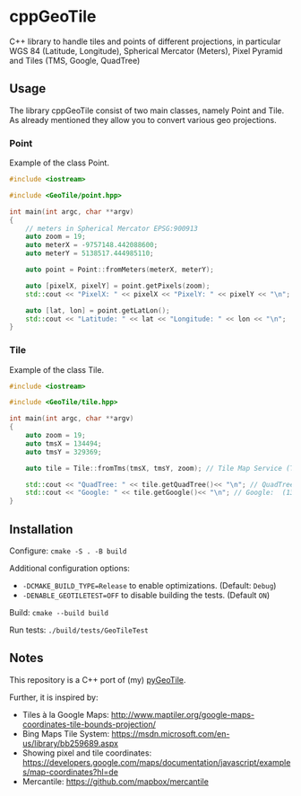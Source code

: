 # cppGeoTile

C++ library to handle tiles and points of different projections, in particular WGS 84 (Latitude, Longitude), Spherical Mercator (Meters), Pixel Pyramid and Tiles (TMS, Google, QuadTree)

## Usage

The library cppGeoTile consist of two main classes, namely Point and Tile.
As already mentioned they allow you to convert various geo projections.

### Point

Example of the class Point.

```cpp
#include <iostream>

#include <GeoTile/point.hpp>

int main(int argc, char **argv)
{
    // meters in Spherical Mercator EPSG:900913
    auto zoom = 19;
    auto meterX = -9757148.442088600;
    auto meterY = 5138517.444985110;

    auto point = Point::fromMeters(meterX, meterY);

    auto [pixelX, pixelY] = point.getPixels(zoom);
    std::cout << "PixelX: " << pixelX << "PixelY: " << pixelY << "\n";

    auto [lat, lon] = point.getLatLon();
    std::cout << "Latitude: " << lat << "Longitude: " << lon << "\n";
}
```

### Tile

Example of the class Tile.

```cpp
#include <iostream>

#include <GeoTile/tile.hpp>

int main(int argc, char **argv)
{
    auto zoom = 19;
    auto tmsX = 134494;
    auto tmsY = 329369;

    auto tile = Tile::fromTms(tmsX, tmsY, zoom); // Tile Map Service (TMS) X Y and zoom

    std::cout << "QuadTree: " << tile.getQuadTree()<< "\n"; // QuadTree: 0302222310303211330
    std::cout << "Google: " << tile.getGoogle()<< "\n"; // Google:  (134494, 194918)
}
```

## Installation
Configure: `cmake -S . -B build`

Additional configuration options:

- `-DCMAKE_BUILD_TYPE=Release` to enable optimizations. (Default: `Debug`)
- `-DENABLE_GEOTILETEST=OFF` to disable building the tests. (Default `ON`)

Build: `cmake --build build`

Run tests: `./build/tests/GeoTileTest`

## Notes

This repository is a C++ port of (my) [pyGeoTile](https://github.com/geometalab/pyGeoTile).

Further, it is inspired by:

- Tiles à la Google Maps: http://www.maptiler.org/google-maps-coordinates-tile-bounds-projection/
- Bing Maps Tile System: https://msdn.microsoft.com/en-us/library/bb259689.aspx
- Showing pixel and tile coordinates: https://developers.google.com/maps/documentation/javascript/examples/map-coordinates?hl=de
- Mercantile: https://github.com/mapbox/mercantile
